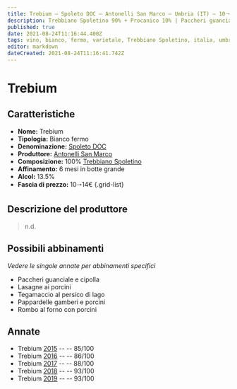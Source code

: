 ```yaml
---
title: Trebium – Spoleto DOC – Antonelli San Marco – Umbria (IT) – 10🠒14€ – 3★-5★
description: Trebbiano Spoletino 90% + Procanico 10% | Paccheri guanciale e cipolla – Lasagne ai porcini – Tegamaccio al persico – Pappardelle gamberi e porcini – Rombo al forno con porcini
published: true
date: 2021-08-24T11:16:44.400Z
tags: vino, bianco, fermo, varietale, Trebbiano Spoletino, italia, umbria, paccheri guanciale e cipolla, lasagne ai porcini, tegamaccio al persico, Pappardelle gamberi e porcini, Rombo al forno con porcini, 10🠒14€, 5 stelle
editor: markdown
dateCreated: 2021-08-24T11:16:41.742Z
---
```


# Trebium

## Caratteristiche
- **Nome:** Trebium
- **Tipologia:** Bianco fermo
- **Denominazione:** [Spoleto DOC](/denominazioni/Italia/Umbria/DOC/Spoleto)
- **Produttore:** [Antonelli San Marco](/produttori/Italia/Umbria/Antonelli-San-Marco) 
- **Composizione:** 100% [Trebbiano Spoletino](/vitigni/Italia/bacca-bianca/trebbiano-spoletino)
- **Affinamento:** 6 mesi in botte grande 
- **Alcol:** 13.5%
- **Fascia di prezzo:** 10🠒14€
{.grid-list}

## Descrizione del produttore

> n.d.


## Possibili abbinamenti
*Vedere le singole annate per abbinamenti specifici*

- Paccheri guanciale e cipolla
- Lasagne ai porcini
- Tegamaccio al persico di lago
- Pappardelle gamberi e porcini
- Rombo al forno con porcini

## Annate

- Trebium [2015](vini/Italia/Umbria/Antonelli-San-Marco/Trebium/2015) -- <span class="star-3"></span> -- 85/100
- Trebium [2016](vini/Italia/Umbria/Antonelli-San-Marco/Trebium/2016) -- <span class="star-3"></span> -- 86/100
- Trebium [2017](vini/Italia/Umbria/Antonelli-San-Marco/Trebium/2017) -- <span class="star-3"></span> -- 88/100
- Trebium [2018](vini/Italia/Umbria/Antonelli-San-Marco/Trebium/2018) -- <span class="star-5"></span> -- 93/100
- Trebium [2019](vini/Italia/Umbria/Antonelli-San-Marco/Trebium/2019) -- <span class="star-5"></span> -- 93/100